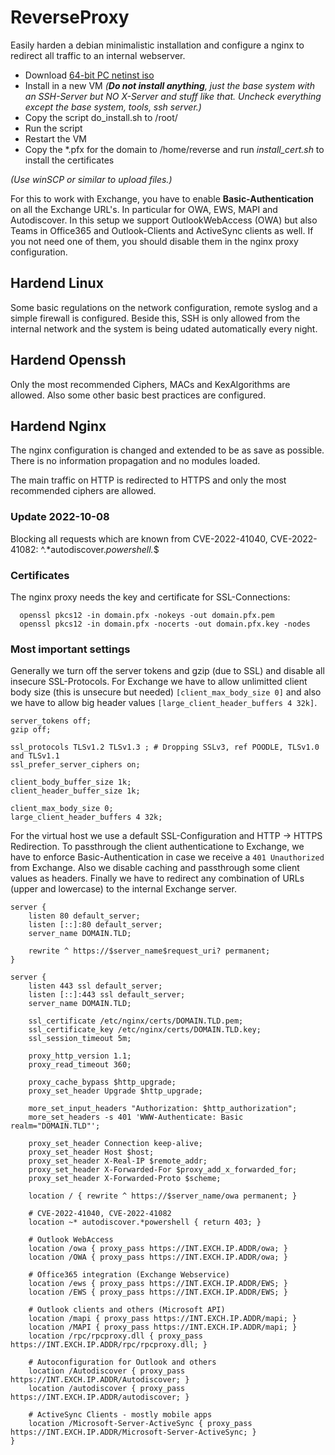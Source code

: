 # ReverseProxy

Easily harden a debian minimalistic installation and configure a nginx to redirect all traffic to an internal webserver.

* Download [64-bit PC netinst iso](https://www.debian.org/distrib/)
* Install in a new VM _(**Do not install anything**, just the base system with an SSH-Server but NO X-Server and stuff like that. Uncheck everything except the base system, tools, ssh server.)_
* Copy the script do_install.sh to /root/
* Run the script
* Restart the VM
* Copy the *.pfx for the domain to /home/reverse and run _install_cert.sh_ to install the certificates

_(Use winSCP or similar to upload files.)_

For this to work with Exchange, you have to enable **Basic-Authentication** on all the Exchange URL's.
In particular for OWA, EWS, MAPI and Autodiscover. In this setup we support OutlookWebAccess (OWA) but also Teams in Office365 and Outlook-Clients and ActiveSync clients as well. If you not need one of them, you should disable them in the nginx proxy configuration.

## Hardend Linux

Some basic regulations on the network configuration, remote syslog and a simple firewall is configured. Beside this, SSH is only allowed from the internal network and the system is being udated automatically every night.

## Hardend Openssh

Only the most recommended Ciphers, MACs and KexAlgorithms are allowed. Also some other basic best practices are configured.

## Hardend Nginx

The nginx configuration is changed and extended to be as save as possible. There is no information propagation and no modules loaded.

The main traffic on HTTP is redirected to HTTPS and only the most recommended ciphers are allowed.

### Update 2022-10-08

Blocking all requests which are known from CVE-2022-41040, CVE-2022-41082: ^.*autodiscover.*powershell.*$

### Certificates

The nginx proxy needs the key and certificate for SSL-Connections:

```
  openssl pkcs12 -in domain.pfx -nokeys -out domain.pfx.pem
  openssl pkcs12 -in domain.pfx -nocerts -out domain.pfx.key -nodes
```

### Most important settings

Generally we turn off the server tokens and gzip (due to SSL) and disable all insecure SSL-Protocols.
For Exchange we have to allow unlimitted client body size (this is unsecure but needed) `[client_max_body_size 0]` and also we have to allow big header values `[large_client_header_buffers 4 32k]`.

```
server_tokens off;
gzip off;

ssl_protocols TLSv1.2 TLSv1.3 ; # Dropping SSLv3, ref POODLE, TLSv1.0 and TLSv1.1
ssl_prefer_server_ciphers on;

client_body_buffer_size 1k;
client_header_buffer_size 1k;

client_max_body_size 0;
large_client_header_buffers 4 32k;
```

For the virtual host we use a default SSL-Configuration and HTTP -> HTTPS Redirection.
To passthrough the client authenticatione to Exchange, we have to enforce Basic-Authentication in case we receive a `401 Unauthorized` from Exchange.
Also we disable caching and passthrough some client values as headers.
Finally we have to redirect any combination of URLs (upper and lowercase) to the internal Exchange server.

```
server {
	listen 80 default_server;
	listen [::]:80 default_server;
	server_name DOMAIN.TLD;

	rewrite ^ https://$server_name$request_uri? permanent;
}

server {
	listen 443 ssl default_server;
	listen [::]:443 ssl default_server;
	server_name DOMAIN.TLD;

	ssl_certificate /etc/nginx/certs/DOMAIN.TLD.pem;
	ssl_certificate_key /etc/nginx/certs/DOMAIN.TLD.key;
	ssl_session_timeout 5m;

	proxy_http_version 1.1;
	proxy_read_timeout 360;

	proxy_cache_bypass $http_upgrade;
	proxy_set_header Upgrade $http_upgrade;

	more_set_input_headers "Authorization: $http_authorization";
	more_set_headers -s 401 'WWW-Authenticate: Basic realm="DOMAIN.TLD"';

	proxy_set_header Connection keep-alive;
	proxy_set_header Host $host;
	proxy_set_header X-Real-IP $remote_addr;
	proxy_set_header X-Forwarded-For $proxy_add_x_forwarded_for;
	proxy_set_header X-Forwarded-Proto $scheme;

	location / { rewrite ^ https://$server_name/owa permanent; }

	# CVE-2022-41040, CVE-2022-41082
	location ~* autodiscover.*powershell { return 403; }

	# Outlook WebAccess
	location /owa { proxy_pass https://INT.EXCH.IP.ADDR/owa; }
	location /OWA { proxy_pass https://INT.EXCH.IP.ADDR/owa; }

	# Office365 integration (Exchange Webservice)
	location /ews { proxy_pass https://INT.EXCH.IP.ADDR/EWS; }
	location /EWS { proxy_pass https://INT.EXCH.IP.ADDR/EWS; }

	# Outlook clients and others (Microsoft API)
	location /mapi { proxy_pass https://INT.EXCH.IP.ADDR/mapi; }
	location /MAPI { proxy_pass https://INT.EXCH.IP.ADDR/mapi; }
	location /rpc/rpcproxy.dll { proxy_pass https://INT.EXCH.IP.ADDR/rpc/rpcproxy.dll; }

	# Autoconfiguration for Outlook and others
	location /Autodiscover { proxy_pass https://INT.EXCH.IP.ADDR/Autodiscover; }
	location /autodiscover { proxy_pass https://INT.EXCH.IP.ADDR/autodiscover; }

	# ActiveSync Clients - mostly mobile apps
	location /Microsoft-Server-ActiveSync { proxy_pass https://INT.EXCH.IP.ADDR/Microsoft-Server-ActiveSync; }
}
```
